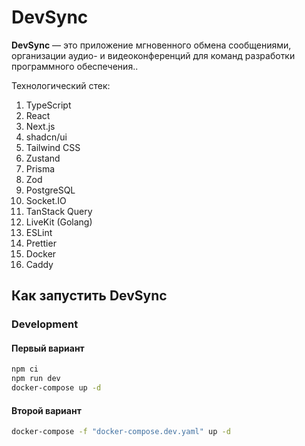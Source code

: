 # DevSync

**DevSync** — это приложение мгновенного обмена сообщениями, организации аудио- и видеоконференций для команд разработки программного обеспечения..

Технологический стек:

1. TypeScript
2. React
3. Next.js
4. shadcn/ui
5. Tailwind CSS
6. Zustand
7. Prisma
8. Zod
9. PostgreSQL
10. Socket.IO
11. TanStack Query
12. LiveKit (Golang)
13. ESLint
14. Prettier
15. Docker
16. Caddy

## Как запустить DevSync

### Development

#### Первый вариант

```zsh
npm ci
npm run dev
docker-compose up -d
```

#### Второй вариант

```zsh
docker-compose -f "docker-compose.dev.yaml" up -d
```
